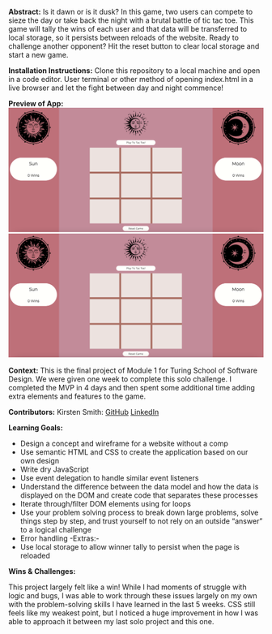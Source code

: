 **Abstract:**
Is it dawn or is it dusk? In this game, two users can compete to sieze the day or take back the night with a brutal battle of tic tac toe. This game will tally the wins of each user and that data will be transferred to local storage, so it persists between reloads of the website. Ready to challenge another opponent? Hit the reset button to clear local storage and start a new game.

**Installation Instructions:**
Clone this repository to a local machine and open in a code editor. User terminal or other method of opening index.html in a live browser and let the fight between day and night commence!

**Preview of App:**
<img src="./assets/pageload.png">
![Screenshot of page load of game: a tic tac toe board with a pink background and sun and moon icons to represent each player](/assets/pageload.png)

**Context:**
This is the final project of Module 1 for Turing School of Software Design. We were given one week to complete this solo challenge. I completed the MVP in 4 days and then spent some additional time adding extra elements and features to the game.

**Contributors:**
Kirsten Smith:
[GitHub](https://github.com/smithkirsten) 
[LinkedIn](https://www.linkedin.com/in/kirsten-stamm-smith/)

**Learning Goals:**
* Design a concept and wireframe for a website without a comp
* Use semantic HTML and CSS to create the application based on our own design
* Write dry JavaScript
* Use event delegation to handle similar event listeners
* Understand the difference between the data model and how the data is displayed on the DOM and create code that separates these processes
* Iterate through/filter DOM elements using for loops
* Use your problem solving process to break down large problems, solve things step by step, and trust yourself to not rely on an outside “answer” to a logical challenge
* Error handling
-Extras:-
* Use local storage to allow winner tally to persist when the page is reloaded

**Wins & Challenges:**

This project largely felt like a win! While I had moments of struggle with logic and bugs, I was able to work through these issues largely on my own with the problem-solving skills I have learned in the last 5 weeks. CSS still feels like my weakest point, but I noticed a huge improvement in how I was able to approach it between my last solo project and this one.
